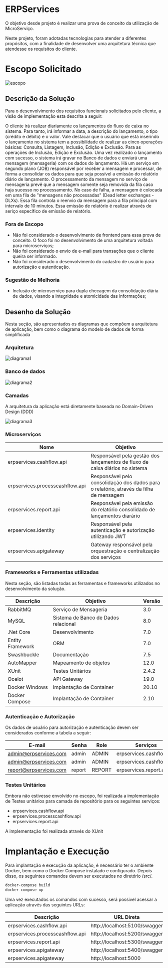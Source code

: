 # ERPServices
O objetivo desde projeto é realizar uma prova de conceito da utilização de MicroServiço.

Neste projeto, foram adotadas tecnologias para atender a diferentes propósitos, com a finalidade de desenvolver uma arquitetura técnica que atendesse os requisitos do cliente.
# Escopo Solicitado
![escopo](https://github.com/leansousa/ERPServices/blob/main/Documentation/escopo.jpg?raw=true)

## Descrição da Solução
Para o desenvolvimento dos requisitos funcionais solicitados pelo cliente, a visão de implementação esta descrita a seguir:

O cliente irá realizar diariamente os lançamentos do fluxo de caixa no sistema. Para tanto, irá informar a data, a descrição do lançamento, o tipo (crédito e débito) e o valor.  Vale destacar que o usuário que está inserindo o lançamento no sistema tem a possibilidade de realizar as cinco operações básicas: Consulta, Listagem, Inclusão, Edição e Exclusão. Para as operações de Inclusão, Edição e Exclusão. Uma vez realizado o lançamento com sucesso, o sistema irá gravar no Banco de dados e enviará uma mensagem (mensageria) com os dados do lançamento. Há um serviço em segundo plano (JOB) responsável por receber a mensagem e processar, de forma a consolidar os dados para que seja possível a emissão do relatório diário de lançamento. O processamento da mensagem no serviço de mensageria prevê que a mensagem somente seja removida da fila caso haja sucesso no processamento. No caso de falha, a mensagem é colocada em uma fila de "mensagens não processadas" (Dead letter exchanges - DLXs). Essa fila controla o reenvio da mensagem para a fila principal com intervalo de 10 minutos. Essa emissão de relatório é realizar através de seriço específico de emissão de relatório. 

### Fora de Escopo
- Não foi considerado o desenvolvimento de frontend para essa prova de conceito. O foco foi no desenvolvimento de uma arquitetura voltada para microserviços;
- Não foi considerado o envio de e-mail para transações que o cliente queira ser informado.
- Não foi considerado o desenvolvimento do cadastro de usuário para autorização e autenticação.

### Sugestão de Melhoria
- Inclusão de microserviço para dupla checagem da consolidação diária de dados, visando a integridade e atomicidade das informações;

## Desenho da Solução
Nesta seção, são apresentados os diagramas que compõem a arquitetura de aplicação, bem como o diagrama do modelo de dados de forma simplificada

### Arquitetura
![diagrama1](https://github.com/leansousa/ERPServices/blob/main/Documentation/arquitetura.png?raw=true)

### Banco de dados
![diagrama2](https://github.com/leansousa/ERPServices/blob/main/Documentation/bancodados.png?raw=true)

### Camadas
A arquitetura da aplicação está diretamente baseada no Domain-Driven Design (DDD)

![diagrama3](https://github.com/leansousa/ERPServices/blob/main/Documentation/camada.png?raw=true)

### Microserviços
| Nome | Objetivo | 
| ------ | ------ | 
| erpservices.cashflow.api | Responsável pela gestão dos lançamentos de fluxo de caixa diários no sistema |
| erpservices.processcashflow.api | Responsável pelo consolidação dos dados para o relatório, através da filha de mensagem |
| erpservices.report.api | Responsável pela emissão do relatório consolidado de lançamentos diarário | 
| erpservices.identity | Responsável pela autenticação e autorização utilizando JWT | 
| erpservices.apigateway | Gateway responsável pela orquestração e centralização dos serviços | 


### Frameworks e Ferramentas utilizadas
Nesta seção, são listadas todas as ferramentas e frameworks utilizados no desenvolvimento da solução.

| Descrição | Objetivo | Versão |
| ------ | ------ | ------ |
| RabbitMQ | Serviço de Mensageria | 3.0 |
| MySQL | Sistema de Banco de Dados relacional | 8.0 |
| .Net Core | Desenvolvimento | 7.0 |
| Entity Framework | ORM | 7.0 |
| Swashbuckle | Documentação | 7.5 |
| AutoMapper | Mapeamento de objetos | 12.0 |
| XUnit | Testes Unitários | 2.4.2 |
| Ocelot | API Gateway | 19.0 |
| Docker Windows | Implantação de Container | 20.10 |
| Docker Compose | Implantação de Container | 2.10 |

### Autenticação e Autorização
Os dados de usuário para autorização e autenticação devem ser considerados conforme a tabela a seguir:

| E-mail | Senha | Role | Serviços |
| ------ | ------ | ------ | ------ |
| admin@erpservices.com | admin | ADMIN | erpservices.cashflow.api
| admin@erpservices.com | admin | ADMIN | erpservices.cashflow.api
| report@erpservices.com | report | REPORT | erpservices.report.api

### Testes Unitários
Embora não estivesse envolvido no escopo, foi realizada a implementação de Testes unitários para camada de repositório para os seguintes serviços:

- erpservices.cashflow.api
- erpservices.processcashflow.api
- erpservices.report.api

A implementação foi realizada através do XUnit

# Implantação e Execução
Para implantação e execução da aplicação, é necessário ter o ambiente Docker, bem como o Docker Compose instalado e configurado.
Depois disso, os seguintes comandos devem ser executados no diretório /src/. 
```sh
docker-compose build
docker-compose up
```
Uma vez executados os comandos com sucesso, será possivel acessar a aplicação através das seguintes URLs:

| Descrição | URL Direta | URL Gateway
| ------ | ------ | ------ |
| erpservices.cashflow.api | http://localhost:5100/swagger | http://localhost:5000/gateway/cashflow |
| erpservices.processcashflow.api | http://localhost:5200/swagger | Não aplicável |
| erpservices.report.api | http://localhost:5300/swagger | http://localhost:5000/gateway/reportcashflow |
| erpservices.apigateway | http://localhost:5400/swagger | http://localhost:5000/gateway/auth |
| erpservices.apigateway | http://localhost:5000 | http://localhost:5000 |
